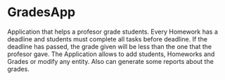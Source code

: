 # GradesApp
Application that helps a profesor grade students.
Every Homework has a deadline and students must complete all tasks before deadline.
If the deadline has passed, the grade given will be less than the one that the profesor gave.
The Application allows to add students, Homeworks and Grades or modify any entity.
Also can generate some reports about the grades.
